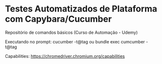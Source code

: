 # Testes Automatizados de Plataforma com Capybara/Cucumber
Repositório de comandos básicos 
(Curso de Automação - Udemy)

Executando no prompt: 
cucumber -t@tag 
ou 
bundle exec cumcumber -t@tag 

Capabilities: 
https://chromedriver.chromium.org/capabilities 
